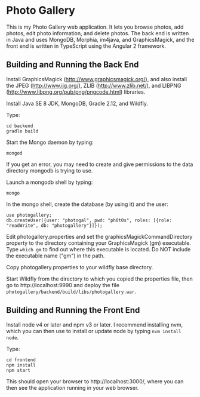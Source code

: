 # Photo Gallery

This is my Photo Gallery web application.  It lets you browse photos, add photos, edit photo information, and delete photos.  The back end is written in Java and uses MongoDB, Morphia, im4java, and GraphicsMagick, and the front end is written in TypeScript using the Angular 2 framework.

## Building and Running the Back End

Install GraphicsMagick (http://www.graphicsmagick.org/), and also install the JPEG (http://www.ijg.org/), ZLIB (http://www.zlib.net/), and LIBPNG (http://www.libpng.org/pub/png/pngcode.html) libraries.

Install Java SE 8 JDK, MongoDB, Gradle 2.12, and Wildfly.

Type:
```
cd backend
gradle build
```

Start the Mongo daemon by typing:
```
mongod
```

If you get an error, you may need to create and give permissions to the data directory mongodb is trying to use.

Launch a mongodb shell by typing:
```
mongo
```

In the mongo shell, create the database (by using it) and the user:
```
use photogallery;
db.createUser({user: "photogal", pwd: "ph0t0s", roles: [{role: "readWrite", db: "photogallery"}]});
```

Edit photogallery.properties and set the graphicsMagickCommandDirectory property
to the directory containing your GraphicsMagick (gm) executable.  Type
`which gm` to find out where this executable is located.  Do NOT include the
executable name ("gm") in the path.

Copy photogallery.properties to your wildfly base directory.

Start Wildfly from the directory to which you copied the properties file, then go to http://localhost:9990 and deploy the file `photogallery/backend/build/libs/photogallery.war`.

## Building and Running the Front End

Install node v4 or later and npm v3 or later.  I recommend installing nvm, which you can then use to install or update node by typing `nvm install node`.

Type:
```
cd frontend
npm install
npm start
```

This should open your browser to http://localhost:3000/, where you can then see the application running in your web browser.
